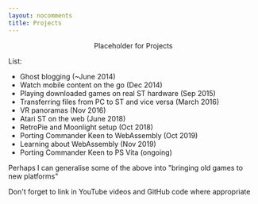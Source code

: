 ```yaml
---
layout: nocomments
title: Projects
---
```


<p style="text-align: center;">Placeholder for Projects</p>

List:
- Ghost blogging (~June 2014)
- Watch mobile content on the go (Dec 2014)
- Playing downloaded games on real ST hardware (Sep 2015)
- Transferring files from PC to ST and vice versa (March 2016)
- VR panoramas (Nov 2016)
- Atari ST on the web (June 2018)
- RetroPie and Moonlight setup (Oct 2018)
- Porting Commander Keen to WebAssembly (Oct 2019)
- Learning about WebAssembly (Nov 2019)
- Porting Commander Keen to PS Vita (ongoing)

Perhaps I can generalise some of the above into "bringing old games to new platforms"

Don't forget to link in YouTube videos and GitHub code where appropriate

